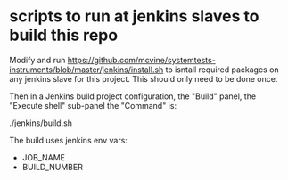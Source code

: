 # scripts to run at jenkins slaves to build this repo

Modify and run https://github.com/mcvine/systemtests-instruments/blob/master/jenkins/install.sh
to isntall required packages on any jenkins slave for this project.
This should only need to be done once.

Then in a Jenkins build project configuration, the "Build" panel, the "Execute shell" sub-panel
the "Command" is:

./jenkins/build.sh

The build uses jenkins env vars:
* JOB_NAME
* BUILD_NUMBER
